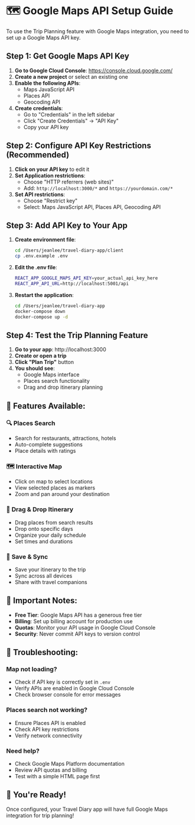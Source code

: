 # 🗺️ Google Maps API Setup Guide

To use the Trip Planning feature with Google Maps integration, you need to set up a Google Maps API key.

## Step 1: Get Google Maps API Key

1. **Go to Google Cloud Console**: https://console.cloud.google.com/
2. **Create a new project** or select an existing one
3. **Enable the following APIs**:
   - Maps JavaScript API
   - Places API
   - Geocoding API
4. **Create credentials**:
   - Go to "Credentials" in the left sidebar
   - Click "Create Credentials" → "API Key"
   - Copy your API key

## Step 2: Configure API Key Restrictions (Recommended)

1. **Click on your API key** to edit it
2. **Set Application restrictions**:
   - Choose "HTTP referrers (web sites)"
   - Add: `http://localhost:3000/*` and `https://yourdomain.com/*`
3. **Set API restrictions**:
   - Choose "Restrict key"
   - Select: Maps JavaScript API, Places API, Geocoding API

## Step 3: Add API Key to Your App

1. **Create environment file**:
   ```bash
   cd /Users/jeanlee/travel-diary-app/client
   cp .env.example .env
   ```

2. **Edit the .env file**:
   ```bash
   REACT_APP_GOOGLE_MAPS_API_KEY=your_actual_api_key_here
   REACT_APP_API_URL=http://localhost:5001/api
   ```

3. **Restart the application**:
   ```bash
   cd /Users/jeanlee/travel-diary-app
   docker-compose down
   docker-compose up -d
   ```

## Step 4: Test the Trip Planning Feature

1. **Go to your app**: http://localhost:3000
2. **Create or open a trip**
3. **Click "Plan Trip"** button
4. **You should see**:
   - Google Maps interface
   - Places search functionality
   - Drag and drop itinerary planning

## 🎯 Features Available:

### 🔍 **Places Search**
- Search for restaurants, attractions, hotels
- Auto-complete suggestions
- Place details with ratings

### 🗺️ **Interactive Map**
- Click on map to select locations
- View selected places as markers
- Zoom and pan around your destination

### 📅 **Drag & Drop Itinerary**
- Drag places from search results
- Drop onto specific days
- Organize your daily schedule
- Set times and durations

### 💾 **Save & Sync**
- Save your itinerary to the trip
- Sync across all devices
- Share with travel companions

## 🚨 Important Notes:

- **Free Tier**: Google Maps API has a generous free tier
- **Billing**: Set up billing account for production use
- **Quotas**: Monitor your API usage in Google Cloud Console
- **Security**: Never commit API keys to version control

## 🔧 Troubleshooting:

### Map not loading?
- Check if API key is correctly set in `.env`
- Verify APIs are enabled in Google Cloud Console
- Check browser console for error messages

### Places search not working?
- Ensure Places API is enabled
- Check API key restrictions
- Verify network connectivity

### Need help?
- Check Google Maps Platform documentation
- Review API quotas and billing
- Test with a simple HTML page first

## 🎉 You're Ready!

Once configured, your Travel Diary app will have full Google Maps integration for trip planning!
